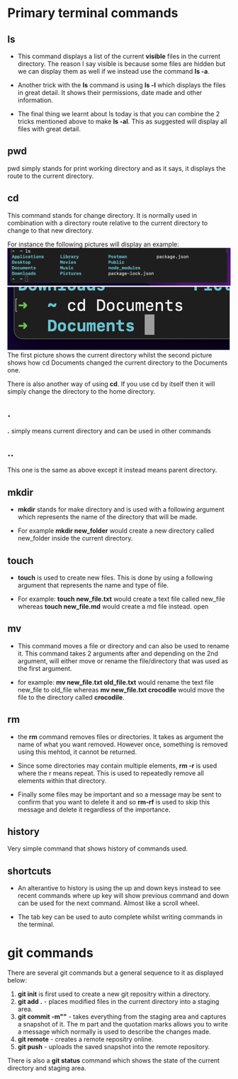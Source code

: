 # Primary terminal commands

## ls

- This command displays a list of the current **visible** files in the current directory. The reason I say visible is because some files are hidden but we can display them as well if we instead use the command **ls -a**.

- Another trick with the **ls** command is using **ls -l** which displays the files in great detail. It shows their permissions, date made and other information. 

- The final thing we learnt about ls today is that you can combine the 2 tricks mentioned above to make **ls -al**. This as suggested will display all files with great detail.

## pwd

pwd simply stands for print working directory and as it says, it displays the route to the current directory.

## cd

This command stands for change directory. It is normally used in combination with a directory route relative to the current directory to change to that new directory.

For instance the following pictures will display an example:
![ls picture](ls.png)
![cd picture](cd.png)
The first picture shows the current directory whilst the second picture shows how cd Documents changed the current directory to the Documents one.

There is also another way of using **cd**. If you use cd by itself then it will simply change the directory to the home directory.

## .

**.** simply means current directory and can be used in other commands

## ..

This one is the same as above except it instead means parent directory.

## mkdir

- **mkdir** stands for make directory and is used with a following argument which represents the name of the directory that will be made.

- For example **mkdir new_folder** would create a new directory called new_folder inside the current directory.

## touch

- **touch** is used to create new files. This is done by using a following argument that represents the name and type of file. 

- For example: **touch new_file.txt** would create a text file called new_file whereas **touch new_file.md** would create a md file instead.
open

## mv

- This command moves a file or directory and can also be used to rename it. This command takes 2 arguments after and depending on the 2nd argument, will either move or rename the file/directory that was used as the first argument.

- for example: **mv new_file.txt old_file.txt** would rename the text file new_file to old_file whereas **mv new_file.txt crocodile** would move the file to the directory called **crocodile**.

## rm

- the **rm** command removes files or directories. It takes as argument the name of what you want removed. However once, something is removed using this mehtod, it cannot be returned. 

- Since some directories may contain multiple elements, **rm -r** is used where the r means repeat. This is used to repeatedly remove all elements within that directory.

- Finally some files may be important and so a message may be sent to confirm that you want to delete it and so **rm-rf** is used to skip this message and delete it regardless of the importance.

## history

Very simple command that shows history of commands used. 

## shortcuts
- An alterantive to history is using the up and down keys instead to see recent commands where up key will show previous command and down can be used for the next command. Almost like a scroll wheel.

- The tab key can be used to auto complete whilst writing commands in the terminal.

# git commands

There are several git commands but a general sequence to it as displayed below:

1) **git init** is first used to create a new git repositry within a directory.
2) **git add .** - places modified files in the current directory into a staging area.
3) **git commit -m""** - takes everything from the staging area and captures a snapshot of it. The m part and the quotation marks allows you to write a message which normally is used to describe the changes made.
4) **git remote** - creates a remote repositry online.
5) **git push** -  uploads the saved snapshot into the remote repository.

There is also a **git status** command which shows the state of the current directory and staging area. 
